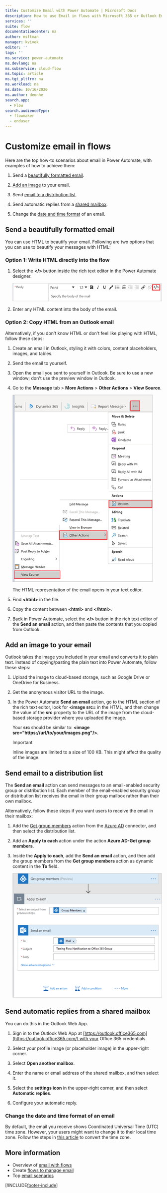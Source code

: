 ```yaml
---
title: Customize Email with Power Automate | Microsoft Docs
description: How to use Email in flows with Microsoft 365 or Outlook Email or mail notification
services: ''
suite: flow
documentationcenter: na
author: msftman
manager: kvivek
editor: ''
tags: ''
ms.service: power-automate
ms.devlang: na
ms.subservice: cloud-flow
ms.topic: article
ms.tgt_pltfrm: na
ms.workload: na
ms.date: 10/16/2020
ms.author: deonhe
search.app: 
  - Flow
search.audienceType: 
  - flowmaker
  - enduser
---
```


# Customize email in flows

Here are the top how-to scenarios about email in Power Automate, with examples of how to achieve them:

1. Send a [beautifully formatted email](#send-a-beautifully-formatted-email).

1. [Add an image](#add-an-image-to-your-email) to your email.

1. Send [email to a distribution list](#send-email-to-a-distribution-list).

1. Send automatic replies from a [shared mailbox](#send-automatic-replies-from-a-shared-mailbox).

1. Change the [date and time format](#change-the-date-and-time-format-of-an-email) of an email.

## Send a beautifully formatted email 

You can use HTML to beautify your email. Following are two options that you can use to beautify your messages with HTML:

### Option 1: Write HTML directly into the flow

1. Select the **\</\>** button inside the rich text editor in the Power Automate designer. 

   ![A screenshot of the button you can use to enter HTML into the body of the email](./media/email/html-button.png)

1. Enter any HTML content into the body of the email.

### Option 2: Copy HTML from an Outlook email

Alternatively, if you don't know HTML or don't feel like playing with HTML, follow these steps:

1. Create an email in Outlook, styling it with colors, content placeholders, images, and tables.
1. Send the email to yourself.
1. Open the email you sent to yourself in Outlook. Be sure to use a new window; don't use the preview window in Outlook.
1. Go to the **Message** tab > **More Actions** > **Other Actions** > **View Source**.

   ![A screenshot that displays the steps to view the **other actions** menu in Outlook](./media/email/other-actions.png)

   The HTML representation of the email opens in your text editor. 

1. Find **\<html\>** in the file. 
1. Copy the content between **\<html\>** and **\</html\>**. 
1. Back in Power Automate, select the **\</\>** button in the rich text editor of the **Send an email** action, and then paste the contents that you copied from Outlook.

## Add an image to your email

Outlook takes the image you included in your email and converts it to plain text. Instead of copying/pasting the plain text into Power Automate, follow these steps: 

1. Upload the image to cloud-based storage, such as Google Drive or OneDrive for Business.
1. Get the anonymous visitor URL to the image. 
1. In the Power Automate **Send an email** action, go to the HTML section of the rich text editor, look for **\<image src=** in the HTML, and then change the value of the **src** property to the URL of the image from the cloud-based storage provider where you uploaded the image.

   Your **src** should be similar to: **\<image src="https://url/to/your/images.png"/\>**.

   >[!IMPORTANT]
   >Inline images are limited to a size of 100 KB. This might affect the quality of the image.

## Send email to a distribution list

The **Send an email** action can send messages to an email-enabled security group or distribution list. Each member of the email-enabled security group or distribution list receives the email in their group mailbox rather than their own mailbox.

Alternatively, follow these steps if you want users to receive the email in their mailbox: 

1. Add the [Get group members](/connectors/azuread/#get-group-members) action from the [Azure AD](/connectors/azuread/) connector, and then select the distribution list.

1. Add an **Apply to each** action under the action **Azure AD-Get group members**.

1. Inside the **Apply to each**, add the **Send an email** action, and then add the group members from the **Get group members** action as dynamic content in the **To** field.

   ![A screenshot of a cloud flow that gets all group members and then sends email to each member](./media/email/group-members-flow.png)

## Send automatic replies from a shared mailbox

You can do this in the Outlook Web App.

1.  Sign in to the Outlook Web App at [https://outlook.office365.com](https://outlook.office365.com/) with your Office 365 credentials.

1.  Select your profile image (or placeholder image) in the upper-right corner.

1.  Select **Open another mailbox**.

1.  Enter the name or email address of the shared mailbox, and then select it.

1.  Select the **settings icon** in the upper-right corner, and then select **Automatic replies**.

1.  Configure your automatic reply.

### Change the date and time format of an email 

By default, the email you receive shows Coordinated Universal Time (UTC) time zone. However, your users might want to change it to their local time zone. Follow the steps in [this article](https://support.microsoft.com/help/4557244/converting-time-zone-in-microsoft-power-automate) to convert the time zone.

## More information

- Overview of [email with flows](email-overview.md)
- Create [flows to manage email](create-email-flows.md)
- Top [email scenarios](email-top-scenarios.md)


[!INCLUDE[footer-include](includes/footer-banner.md)]